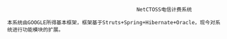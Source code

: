                                              NetCTOSS电信计费系统
  
    本系统由GOOGLE所得基本框架，框架基于Struts+Spring+Hibernate+Oracle，现今对系统进行功能模块的扩展。
  
